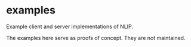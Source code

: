 # examples
Example client and server implementations of NLIP.

The examples here serve as proofs of concept. They are not maintained.
